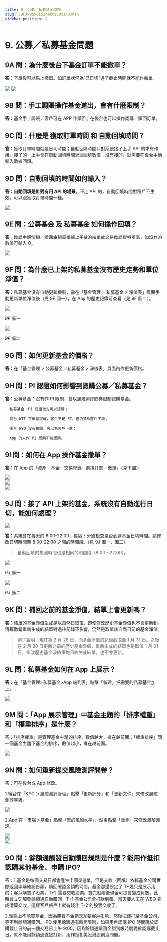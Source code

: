 ```yaml
---
title: 9. 公募／私募基金問題
slug: JDFXw8SxUi52hmkc9COczn0Jnah
sidebar_position: 8
---
```



# 9. 公募／私募基金問題

## 9A 問：為什麼後台下基金訂單不能撤單？

<b>答：</b>下單後可以馬上撤單。如訂單狀況為“已日切”過了截止時間就不能作撤單。

<img src="/assets/IEwrbveUGo53AcxD47tcWQtlndh.png" src-width="2848" src-height="1634" align="center"/>

<img src="/assets/SPr5bz4teoDas7xZsJRcheNrnTe.png" src-width="1352" src-height="1580" align="center"/>

## 9B 問：手工調賬操作基金進出，會有什麼限制？

<b>答：</b>基金手工調賬，客戶可在 APP 作贖回；在後台也可以操作認購／贖回訂單。

## 9C 問：什麼是 獲取訂單時間 和 自動回填時間？

<b>答：</b>獲取訂單時間就是日切時間；自動回填時間只對系統接了上手 API 的才有作用。接了的，上手會在自動回填時間返回回填數值；沒有接的，就需要在後台手動輸入數據回填。

## 9D 問：自動回填的時間如何輸入？

<b>答：自動回填是針對有用 API 的場景</b>。不走 API 的，自動回填時間對租戶不生效，可以跟獲取訂單時間一樣。

<img src="/assets/ZXIDb0EeyodSJLx1F8kc7c1unhd.png" src-width="2502" src-height="596" align="center"/>

## 9E 問：公募基金 及 私募基金 如何操作回填？

<b>答：</b>確認申購份額／贖回金額需根據上手給的結單或交易確認資料填寫，如沒有的數值可輸入 0。

<img src="/assets/SL0abxvkGodnFRxwswDc2khSnGg.png" src-width="2164" src-height="1198" align="center"/>

## 9F 問：為什麼已上架的私募基金沒有歷史走勢和單位淨值？

<b>答：</b>私募基金没有自動更新機制，需在「基金管理 &gt; 私募基金 &gt; 淨值表」頁面手動更新單位淨值後（見 9F 圖一），在 App 的歷史記錄可查看（見 9F 圖二）。

<img src="/assets/IaX0bfJBNoFOpDx251mcLltcnDf.png" src-width="2512" src-height="734" align="center"/>

<em>9F 圖一</em>

<img src="/assets/CiitbN2CNoRlFAxUM9XcHrltnab.png" src-width="756" src-height="1469" align="center"/>

<em>9F 圖二</em>

## 9G 問：如何更新基金的價格？

<b>答：</b>在「基金管理 &gt;  公募基金／私募基金 &gt; 淨值表」頁面內作更新價格。

## 9H 問：<b>PI 認證如何影響到認購公募／私募基金？</b>

<b>答：</b>公募基金：沒有作 PI 限制，會以風險測評問卷限制認購基金。

      私募基金：PI 認證後先可以認購；

      前台 WTT 下單會提醒，客戶不是 PI，但仍可為客戶下單；

      後台 WBO 沒有校驗，可以為客戶下單；

      App 的未作 PI 認購不能認購。          

## 9I 問：如何在 App 操作基金撤單？

<b>答：</b>在 App 的「資產 - 基金 - 交易紀錄 - 選擇訂單 - 撤單」（見下圖）

<div class="flex gap-3 columns-3" column-size="3">
<div class="w-[34%]" width-ratio="34">
<img src="/assets/GacPbwO4VooajnxcTJFcr5Glnjg.png" src-width="526" src-height="1114" align="center"/>

</div>
<div class="w-[33%]" width-ratio="33">
<img src="/assets/PLSwbWloCotwYRxj91pc43R9ndb.png" src-width="619" src-height="1350"/>
</div>
<div class="w-[32%]" width-ratio="32">
<img src="/assets/LEUObiKvqoL7aMxTZ4jcAPvVnsb.png" src-width="639" src-height="1405"/>
</div>
</div>

## 9J 問：接了 API 上架的基金，系統沒有自動進行日切，能如何處理？ 

<img src="/assets/C03Ub2wUIoVDu1xnBI3cg9Q8nrb.png" src-width="2510" src-height="932" align="center"/>

<b>答：</b>系統會在每天的 8:00-22:00，每隔 5 分鐘檢查是否到達基金日切時間。請修改日切時間至 8:00-22:00 之間的時間段。（見 9J 圖一、圖二）

> 自動回填的檢測時間也是相同的時間段（8:00 - 22:00）。

<img src="/assets/CGLnby2T8opjzqxl6Fnck8EhnMh.png" src-width="2502" src-height="692" align="center"/>

<em>9J 圖一</em>

<img src="/assets/MqZdbvUTJoP5iixFXubcMB87nNh.png" src-width="2170" src-height="1042" align="center"/>

<em>9J 圖二</em>

## 9K 問：補回之前的基金淨值，結單上會更新嗎？

<b>答：</b>結單的基金淨值生成是以自然日取值，即使修改歷史基金淨值也不會更新到。清算徹銷重新生成的結單對過往記錄不影響，仍然是取值該自然日前的基金淨值。

> 例子說明：現在為 2 月 28 日，而基金淨值的記錄截取至 1 月 31 日。之後在 2 月 28 日更新之前的歷史基金淨值，重新生成的結單也是取值 1 月 31 日。修改歷史基金淨值重跑日終生成結單，也不會更新。

## 9L 問：私募基金如何在 App 上展示？

<b>答：</b>在「基金管理&gt;私募基金&gt;App 端列表」點擊「新建」把需要的私募基金加上。

<img src="/assets/NOesbvXQkoNcMQx3XvFc4Zq7n4d.png" src-width="2682" src-height="724" align="center"/>

## 9M 問：「App 展示管理」中基金主題的「排序權重」和「權重排序」是什麼？

答：「排序權重」是管理基金主題的排序，數值越大，排在越前面；「權重排序」同一個基金主題下基金的排序，數值越小，排在越前面。

<img src="/assets/TPc0bfTdkoXKr4xe6slc8EmcnWh.png" src-width="2718" src-height="1496" align="center"/>

## 9N 問：如何重新提交風險測評問卷？

答：可在後台或 App 修改。

1.後台在「KYC ＞風險測評管理」點擊「更新評分」和「更新文件」來修改風險測評等級。

<img src="/assets/QKEdbcSmCoNNDgxn0i7c9oB2nkH.png" src-width="2692" src-height="1118" align="center"/>

2.App 在「市場＞基金」點擊「您的風險水平」，然後點擊「重測」來修改風險測評。

<div class="flex gap-3 columns-2" column-size="2">
<div class="w-[48%]" width-ratio="48">
<img src="/assets/NTAdb8QqgoQ0V0xEKGzczeljnbb.png" src-width="752" src-height="1530" align="center"/>
</div>
<div class="w-[51%]" width-ratio="51">
<img src="/assets/DymnblcAJoZkW0x04X5cX1i2nYe.png" src-width="784" src-height="1500" align="center"/>
</div>
</div>

## 9O 問：餘額通觸發自動贖回規則是什麼？能用作抵扣認購其他基金、申購 IPO?

答：1.基金是每個交易日都會產生申贖渠道單，但是交收（回填）依賴基金公司實際返回申購確認份額，贖回確認金額的時間，基金那邊設定了 T+幾只是展示用的；客戶購買了股票，T+2 需要交收股票，買完股票後現金可提會變成負數，此時會立刻觸發餘額通自動贖回，T+1 基金公司會打款到賬，當天要人工在 WBO 完成清算交收，這樣客戶帳戶上就有錢作 T+2 的股票交收了。

2.理論上不能買基金，因為購買基金當天就要客戶扣款，然後把錢打給基金公司，等不到餘額通贖回。IPO 使用餘額通有時間限制，如果用戶認購 IPO 時間晚於認購截止日的前一個交易日上午 9:00，因為餘額通贖回金額到帳時間晚於認購截止日，就不能用餘額通直接打新，用作抵扣美股港股則沒問題。


